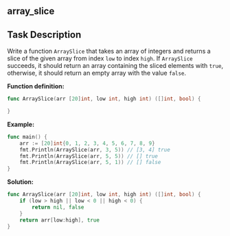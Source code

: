 ## array_slice

## Task Description

Write a function `ArraySlice` that takes an array of integers and returns a slice of the given array from index `low` to index `high`. If `ArraySlice` succeeds, it should return an array containing the sliced elements with `true`, otherwise, it should return an empty array with the value `false`.

**Function definition:**

```go
func ArraySlice(arr [20]int, low int, high int) ([]int, bool) {

}
```

**Example:**

```go
func main() {
    arr := [20]int{0, 1, 2, 3, 4, 5, 6, 7, 8, 9}
    fmt.Println(ArraySlice(arr, 3, 5)) // [3, 4] true
    fmt.Println(ArraySlice(arr, 5, 5)) // [] true
    fmt.Println(ArraySlice(arr, 5, 1)) // [] false
}
```

**Solution:**

```go
func ArraySlice(arr [20]int, low int, high int) ([]int, bool) {
	if (low > high || low < 0 || high < 0) {
		return nil, false
	}
	return arr[low:high], true
}
```
